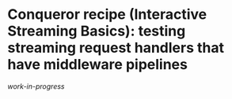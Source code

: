 # Conqueror recipe (Interactive Streaming Basics): testing streaming request handlers that have middleware pipelines

_work-in-progress_
